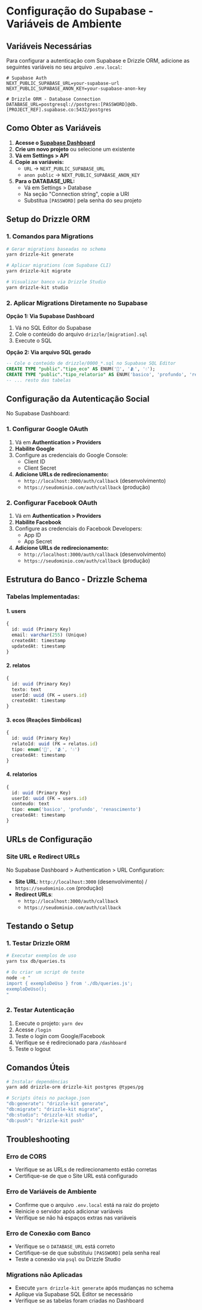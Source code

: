 # Configuração do Supabase - Variáveis de Ambiente

## Variáveis Necessárias

Para configurar a autenticação com Supabase e Drizzle ORM, adicione as seguintes variáveis no seu arquivo `.env.local`:

```env
# Supabase Auth
NEXT_PUBLIC_SUPABASE_URL=your-supabase-url
NEXT_PUBLIC_SUPABASE_ANON_KEY=your-supabase-anon-key

# Drizzle ORM - Database Connection
DATABASE_URL=postgresql://postgres:[PASSWORD]@db.[PROJECT_REF].supabase.co:5432/postgres
```

## Como Obter as Variáveis

1. **Acesse o [Supabase Dashboard](https://supabase.com/dashboard)**
2. **Crie um novo projeto** ou selecione um existente
3. **Vá em Settings > API**
4. **Copie as variáveis:**
   - `URL` → `NEXT_PUBLIC_SUPABASE_URL`
   - `anon public` → `NEXT_PUBLIC_SUPABASE_ANON_KEY`
5. **Para o DATABASE_URL:**
   - Vá em Settings > Database
   - Na seção "Connection string", copie a URI
   - Substitua `[PASSWORD]` pela senha do seu projeto

## Setup do Drizzle ORM

### 1. Comandos para Migrations

```bash
# Gerar migrations baseadas no schema
yarn drizzle-kit generate

# Aplicar migrations (com Supabase CLI)
yarn drizzle-kit migrate

# Visualizar banco via Drizzle Studio
yarn drizzle-kit studio
```

### 2. Aplicar Migrations Diretamente no Supabase

**Opção 1: Via Supabase Dashboard**

1. Vá no SQL Editor do Supabase
2. Cole o conteúdo do arquivo `drizzle/[migration].sql`
3. Execute o SQL

**Opção 2: Via arquivo SQL gerado**

```sql
-- Cole o conteúdo de drizzle/0000_*.sql no Supabase SQL Editor
CREATE TYPE "public"."tipo_eco" AS ENUM('🌱', '🫂', '💧');
CREATE TYPE "public"."tipo_relatorio" AS ENUM('basico', 'profundo', 'renascimento');
-- ... resto das tabelas
```

## Configuração da Autenticação Social

No Supabase Dashboard:

### 1. Configurar Google OAuth

1. Vá em **Authentication > Providers**
2. **Habilite Google**
3. Configure as credenciais do Google Console:
   - Client ID
   - Client Secret
4. **Adicione URLs de redirecionamento:**
   - `http://localhost:3000/auth/callback` (desenvolvimento)
   - `https://seudominio.com/auth/callback` (produção)

### 2. Configurar Facebook OAuth

1. Vá em **Authentication > Providers**
2. **Habilite Facebook**
3. Configure as credenciais do Facebook Developers:
   - App ID
   - App Secret
4. **Adicione URLs de redirecionamento:**
   - `http://localhost:3000/auth/callback` (desenvolvimento)
   - `https://seudominio.com/auth/callback` (produção)

## Estrutura do Banco - Drizzle Schema

### Tabelas Implementadas:

#### 1. **users**

```typescript
{
  id: uuid (Primary Key)
  email: varchar(255) (Unique)
  createdAt: timestamp
  updatedAt: timestamp
}
```

#### 2. **relatos**

```typescript
{
  id: uuid (Primary Key)
  texto: text
  userId: uuid (FK → users.id)
  createdAt: timestamp
}
```

#### 3. **ecos** (Reações Simbólicas)

```typescript
{
  id: uuid (Primary Key)
  relatoId: uuid (FK → relatos.id)
  tipo: enum('🌱', '🫂', '💧')
  createdAt: timestamp
}
```

#### 4. **relatorios**

```typescript
{
  id: uuid (Primary Key)
  userId: uuid (FK → users.id)
  conteudo: text
  tipo: enum('basico', 'profundo', 'renascimento')
  createdAt: timestamp
}
```

## URLs de Configuração

### Site URL e Redirect URLs

No Supabase Dashboard > Authentication > URL Configuration:

- **Site URL**: `http://localhost:3000` (desenvolvimento) / `https://seudominio.com` (produção)
- **Redirect URLs**:
  - `http://localhost:3000/auth/callback`
  - `https://seudominio.com/auth/callback`

## Testando o Setup

### 1. Testar Drizzle ORM

```bash
# Executar exemplos de uso
yarn tsx db/queries.ts

# Ou criar um script de teste
node -e "
import { exemploDeUso } from './db/queries.js';
exemploDeUso();
"
```

### 2. Testar Autenticação

1. Execute o projeto: `yarn dev`
2. Acesse `/login`
3. Teste o login com Google/Facebook
4. Verifique se é redirecionado para `/dashboard`
5. Teste o logout

## Comandos Úteis

```bash
# Instalar dependências
yarn add drizzle-orm drizzle-kit postgres @types/pg

# Scripts úteis no package.json
"db:generate": "drizzle-kit generate",
"db:migrate": "drizzle-kit migrate",
"db:studio": "drizzle-kit studio",
"db:push": "drizzle-kit push"
```

## Troubleshooting

### Erro de CORS

- Verifique se as URLs de redirecionamento estão corretas
- Certifique-se de que o Site URL está configurado

### Erro de Variáveis de Ambiente

- Confirme que o arquivo `.env.local` está na raiz do projeto
- Reinicie o servidor após adicionar variáveis
- Verifique se não há espaços extras nas variáveis

### Erro de Conexão com Banco

- Verifique se o `DATABASE_URL` está correto
- Certifique-se de que substituiu `[PASSWORD]` pela senha real
- Teste a conexão via `psql` ou Drizzle Studio

### Migrations não Aplicadas

- Execute `yarn drizzle-kit generate` após mudanças no schema
- Aplique via Supabase SQL Editor se necessário
- Verifique se as tabelas foram criadas no Dashboard
